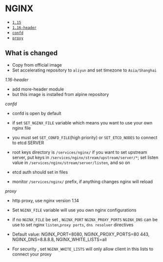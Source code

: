 # NGINX

* [`1.15`](https://github.com/kuituoshi/docker/blob/master/nginx/1.15/Dockerfile)
* [`1.16-header`](https://github.com/kuituoshi/docker/blob/master/nginx/1.16-header/Dockerfile)
* [`confd`](https://github.com/kuituoshi/docker/blob/master/nginx/confd/Dockerfile)
* [`proxy`](https://github.com/kuituoshi/docker/blob/master/nginx/proxy/Dockerfile)

## What is changed

* Copy from official image
* Set accelerating repository to `aliyun` and set timezone to `Asia/Shanghai`

*1.16-header*

* add more-header module
* but this image is installed from alpine repository

*confd*

* confd is open by default

* if set `SET_NGINX_FILE` variable which means you want to use your own nginx file

* you must set `SET_CONFD_FILE`(high priority) or `SET_ETCD_NODES` to connect to etcd SERVER

* root keys directory is `/services/nginx/` if you want to set upstream server, put keys in `/services/nginx/stream/upstream/server/*`; set listen value in `/services/nginx/stream/server/listen`, and so on

* etcd auth should set in files

* monitor `/services/nginx/` prefix, if anything changes nginx will reload


*proxy*

* http proxy, use nginx version 1.14

* Set `NGINX_FILE` variable will use you own nginx configurations

* if no `NGINX_FILE` be set , `NGINX_PORT` `NGINX_PROXY_PORTS` `NGINX_DNS` can be use to set nginx `listen`,`proxy ports`, `dns resolver` directives

* Default value: NGINX_PORT=8080, NGINX_PROXY_PORTS=80 443, NGINX_DNS=8.8.8.8, NGINX_WHITE_LISTS=all

* For security , set `NGINX_WHITE_LISTS` will only allow client in this lists to connect your proxy